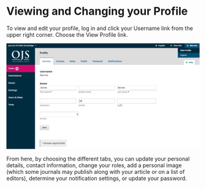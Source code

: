 # Viewing and Changing your Profile

To view and edit your profile, log in and click your Username link from the upper right corner. Choose the View Profile link.

![](learning-ojs-3-ch3-view-profile.png)

From here, by choosing the different tabs, you can update your personal details, contact information, change your roles, add a personal image (which some journals may publish along with your article or on a list of editors), determine your notification settings, or update your password.